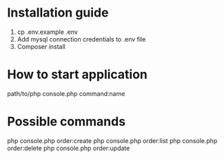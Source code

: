 # Installation guide
1. cp .env.example .env
2. Add mysql connection credentials to .env file
3. Composer install

# How to start application
path/to/php console.php command:name

# Possible commands
php console.php order:create
php console.php order:list
php console.php order:delete
php console.php order:update